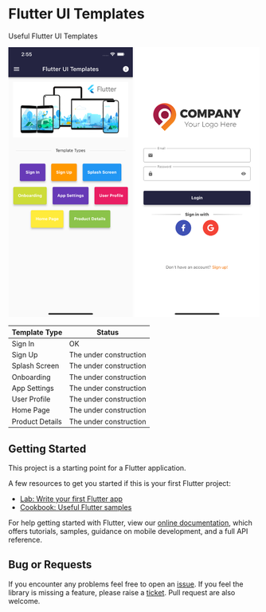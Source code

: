# Flutter UI Templates
Useful Flutter UI Templates

<img src="https://github.com/egemenmede/flutter_ui_templates/blob/main/ScreenShot.png" alt="Image of Flutter UI Templates" width="250"/>

<img src="https://github.com/egemenmede/flutter_ui_templates/blob/main/ScreenShot_SignIn.png" alt="Image of Sign In" width="250"/>

Template Type | Status
------------ | -------------
Sign In | OK
Sign Up | The under construction
Splash Screen | The under construction
Onboarding | The under construction
App Settings | The under construction
User Profile | The under construction
Home Page | The under construction
Product Details | The under construction

## Getting Started

This project is a starting point for a Flutter application.

A few resources to get you started if this is your first Flutter project:

- [Lab: Write your first Flutter app](https://flutter.dev/docs/get-started/codelab)
- [Cookbook: Useful Flutter samples](https://flutter.dev/docs/cookbook)

For help getting started with Flutter, view our
[online documentation](https://flutter.dev/docs), which offers tutorials,
samples, guidance on mobile development, and a full API reference.

## Bug or Requests

If you encounter any problems feel free to open an [issue](https://github.com/egemenmede/flutter_ui_templates/issues/new?template=bug_report.md). If you feel the library is missing a feature, please raise a [ticket](https://github.com/egemenmede/flutter_ui_templates/issues/new?template=feature_request.md). Pull request are also welcome.
